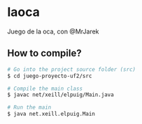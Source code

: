 # laoca
Juego de la oca, con @MrJarek

## How to compile?
```bash
# Go into the project source folder (src)
$ cd juego-proyecto-uf2/src

# Compile the main class
$ javac net/xeill/elpuig/Main.java

# Run the main
$ java net.xeill.elpuig.Main
```
